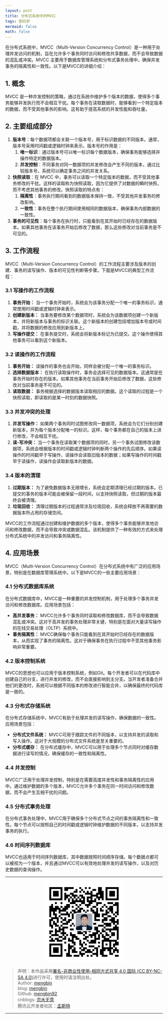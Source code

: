 ```yaml
---
layout: post
title: 分布式系统中的MVCC
tags: 密码学
mermaid: false
math: false
--- 
```


在分布式系统中，MVCC（Multi-Version Concurrency Control）是一种用于处理并发访问的机制，旨在允许多个事务同时访问和修改共享数据，而不会导致数据的混乱或冲突。MVCC 主要用于数据库管理系统和分布式事务处理中，确保并发事务的隔离性和一致性。以下是MVCC的详细介绍：

## 1. 概念

MVCC 是一种并发控制的策略，通过在系统中维护多个版本的数据，使得多个事务能够并发执行而不会相互干扰。每个事务在读取数据时，能够看到一个特定版本的数据，而不受其他事务的影响。这有助于提高系统的并发性能和吞吐量。

## 2. 主要组成部分

1. **版本号**：每个数据项都会关联一个版本号，用于标识数据的不同版本。通常，版本号采用时间戳或逻辑时钟来表示。版本号的作用是：
   1. **唯一标识**：通过版本号可以唯一标识每个数据版本，确保事务能够选择并操作特定的数据版本。
   2. **并发控制**：不同事务对同一数据项的并发修改会产生不同的版本，通过比较版本号，系统可以确定事务之间的并发关系。
2. **快照读取**：在 MVCC 中，事务可以读取一个特定版本的数据，而不受其他事务修改的干扰。这样的读取称为快照读取，因为它提供了对数据的瞬时快照，而不考虑其他事务的修改。快照读取的特点有：
   1. **隔离性**：事务执行期间看到的数据版本保持一致，不受其他并发事务的修改影响。
   2. **一致性**：事务在整个执行期间使用相同的数据版本，确保事务内部数据的一致性。
3. **事务的可见性**：每个事务在执行时，只能看到在其开始时已经存在的数据版本。如果其他事务在该事务开始后修改了数据，那么这些修改对当前事务是不可见的。

## 3. 工作流程

MVCC（Multi-Version Concurrency Control）的工作流程主要涉及版本的创建、事务的读写操作、版本的可见性判断等步骤。下面是MVCC的典型工作流程：

### 3.1 写操作的工作流程

1. **事务开始：** 当一个事务开始时，系统会为该事务分配一个唯一的事务标识，通常使用时间戳或逻辑时钟来表示。
2. **创建新版本：** 当事务要修改某个数据项时，系统会为该数据项创建一个新版本，并将新版本与事务的标识关联。这个新版本的创建包括增加版本号或时间戳，并将数据的修改应用到新版本上。
3. **写操作提交：** 在事务提交时，系统会将新版本标记为已提交。这个操作使得其他事务可以看到这个新版本。

### 3.2 读操作的工作流程

1. **事务开始：** 读操作的事务也会开始，同样会被分配一个唯一的事务标识。
2. **选择数据版本：** 在执行读取操作时，事务会选择可见的数据版本。这通常是在事务开始时存在的版本。如果其他事务在当前事务开始后修改了数据，这些修改对当前事务是不可见的。
3. **读取数据：** 事务根据选择的数据版本读取相应的数据。这个读取的过程是一个快照读取，即读取的是某一时刻的数据快照。

### 3.3 并发冲突的处理

1. **并发写操作：** 如果两个事务同时试图修改同一数据项，系统会为它们分别创建新版本，并为每个版本分配唯一的标识。这样，每个事务都在自己的版本上进行修改，不会相互干扰。
2. **读-写冲突：** 当一个事务在读取某个数据项的同时，另一个事务试图修改该数据项，系统会根据版本的时间戳或逻辑时钟判断两个操作的先后顺序。如果读操作的时间戳早于写操作，读操作会读取旧版本的数据；如果写操作的时间戳早于读操作，读操作会读取新版本的数据。

### 3.4 版本的清理

1. **过期版本：** 为了避免数据版本无限增长，系统会定期清理已经过期的版本。已提交的事务的版本可能会被保留一段时间，以支持快照读取，但过期的版本最终会被清理。
2. **垃圾回收：** 清理过期版本的过程通常涉及垃圾回收，系统会释放不再需要的数据版本所占用的存储空间。

MVCC的工作流程通过创建和维护数据的多个版本，使得多个事务能够并发地访问和修改数据，而不会导致冲突或数据混乱。该机制提供了一种有效的方式来处理分布式系统中的并发访问和事务隔离性。

## 4. 应用场景

MVCC（Multi-Version Concurrency Control）在分布式系统中有广泛的应用场景，特别是在数据库管理系统中。以下是MVCC的一些主要应用场景：

### 4.1 分布式数据库系统

在分布式数据库中，MVCC是一种重要的并发控制机制，用于处理多个事务并发访问和修改数据库。应用场景包括：

- **高并发事务：** MVCC允许多个事务同时读取和修改数据库，而不会导致数据混乱或冲突。这对于高并发的事务处理非常关键，特别是在面对大量读写操作的在线交易处理（OLTP）系统中。
- **事务隔离性：** MVCC确保每个事务只能看到在其开始时已经存在的数据版本，从而实现了事务的隔离性。这对于确保事务在执行过程中不受其他事务影响非常重要。

### 4.2 版本控制系统

MVCC的思想也可以应用于版本控制系统，例如Git。每个开发者可以在代码库中创建自己的分支，进行并发的修改，而不会直接影响到主分支。当开发者准备合并他们的更改时，系统可以根据不同版本的修改进行智能合并，以确保最终的代码库是一致的。

### 4.3 分布式存储系统

在分布式存储系统中，MVCC有助于处理并发的读写操作，确保数据的一致性。应用场景包括：

- **分布式文件系统：** MVCC可用于跟踪文件的不同版本，以支持并发的读取和写入操作。这对于大规模的分布式文件系统是至关重要的。
- **分布式缓存：** 在分布式缓存中，MVCC可以用于处理多个节点同时对缓存数据进行读写的情况，确保缓存的一致性和隔离性。

### 4.4 并发控制

MVCC广泛用于处理并发控制，特别是在需要高度并发性和事务隔离性的应用中。通过维护数据的多个版本，MVCC允许多个事务在同一时间访问和修改数据，而不会产生互相干扰的问题。

### 4.5 分布式事务处理

在分布式事务处理中，MVCC用于确保多个分布式节点之间的事务隔离性和一致性。每个节点可以按照自己的时间戳或逻辑时钟维护数据的不同版本，以支持并发事务的执行。

### 4.6 时间序列数据库

MVCC也适用于时间序列数据库，其中数据按照时间顺序存储。每个数据点都可以被视为一个版本，并且通过MVCC可以有效地处理并发的读写操作，以及对历史数据的查询操作。

---

<div align="center">
  <img src="../img/qrcode_wechat.jpg" alt="孟斯特">
</div>

> 声明：本作品采用[署名-非商业性使用-相同方式共享 4.0 国际 (CC BY-NC-SA 4.0)](https://creativecommons.org/licenses/by-nc-sa/4.0/deed.zh)进行许可，使用时请注明出处。  
> Author: [mengbin](mengbin1992@outlook.com)  
> blog: [mengbin](https://mengbin.top)  
> Github: [mengbin92](https://mengbin92.github.io/)  
> cnblogs: [恋水无意](https://www.cnblogs.com/lianshuiwuyi/)  
> 腾讯云开发者社区：[孟斯特](https://cloud.tencent.com/developer/user/6649301)  

---
